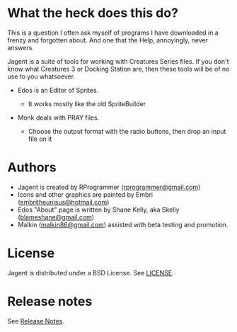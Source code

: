 # What the heck does this do?
This is a question I often ask myself of programs I have downloaded in a
frenzy and forgotten about.  And one that the Help, annoyingly, never answers.

Jagent is a suite of tools for working with Creatures Series files.
If you don't know what Creatures 3 or Docking Station are, then these
tools will be of no use to you whatsoever.

+ Edos is an Editor of Sprites.
	+ It works mostly like the old SpriteBuilder

+ Monk deals with PRAY files.
	+ Choose the output format with the radio buttons, then drop an input file on it


# Authors
* Jagent is created by RProgrammer (rprogrammer@gmail.com)
* Icons and other graphics are painted by Embri (embritheunisus@hotmail.com)
* Edos "About" page is written by Shane Kelly, aka Skelly (blameshane@gmail.com)
* Malkin (malkin86@gmail.com) assisted with beta testing and promotion.

# License
Jagent is distributed under a BSD License. See [LICENSE](https://github.com/c2sb/Jagent/blob/master/LICENSE).


# Release notes
See [Release Notes](https://github.com/c2sb/Jagent/wiki/Release-Notes).
